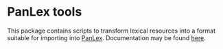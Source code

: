 PanLex tools
============

This package contains scripts to transform lexical resources into a format suitable for importing into [PanLex](http://panlex.org). Documentation may be found [here](http://dev.panlex.org/source-consult-meth/#tools).
